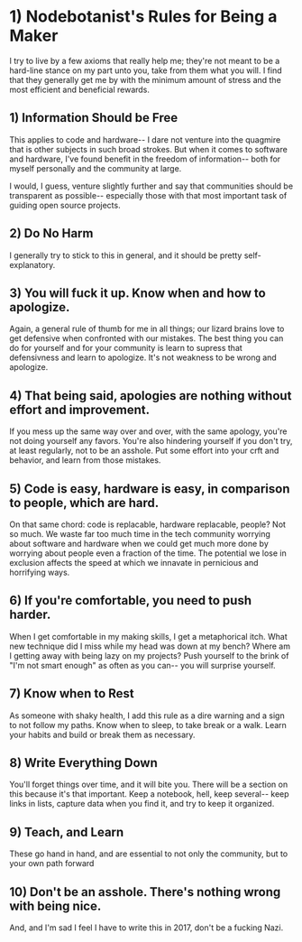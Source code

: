 # 1\) Nodebotanist's Rules for Being a Maker

I try to live by a few axioms that really help me; they're not meant to be a hard-line stance on my part unto you, take from them what you will. I find that they generally get me by with the minimum amount of stress and the most efficient and beneficial rewards.

## 1\) Information Should be Free

This applies to code and hardware-- I dare not venture into the quagmire that is other subjects in such broad strokes. But when it comes to software and hardware, I've found benefit in the freedom of information-- both for myself personally and the community at large.

I would, I guess, venture slightly further and say that communities should be transparent as possible-- especially those with that most important task of guiding open source projects.

## 2\) Do No Harm

I generally try to stick to this in general, and it should be pretty self-explanatory.

## 3\) You will fuck it up. Know when and how to apologize.

Again, a general rule of thumb for me in all things; our lizard brains love to get defensive when confronted with our mistakes. The best thing you can do for yourself and for your community is learn to supress that defensivness and learn to apologize. It's not weakness to be wrong and apologize.

## 4\) That being said, apologies are nothing without effort and improvement.

If you mess up the same way over and over, with the same apology, you're not doing yourself any favors. You're also hindering yourself if you don't try, at least regularly, not to be an asshole. Put some effort into your crft and behavior, and learn from those mistakes.

## 5\) Code is easy, hardware is easy, in comparison to people, which are hard.

On that same chord: code is replacable, hardware replacable, people? Not so much. We waste far too much time in the tech community worrying about software and hardware when we could get much more done by worrying about people even a fraction of the time. The potential we lose in exclusion affects the speed at which we innavate in pernicious and horrifying ways.

## 6\) If you're comfortable, you need to push harder.

When I get comfortable in my making skills, I get a metaphorical itch. What new technique did I miss while my head was down at my bench? Where am I getting away with being lazy on my projects? Push yourself to the brink of "I'm not smart enough" as often as you can-- you will surprise yourself.

## 7\) Know when to Rest

As someone with shaky health, I add this rule as a dire warning and a sign to not follow my paths. Know when to sleep, to take break or a walk. Learn your habits and build or break them as necessary.

## 8\) Write Everything Down

You'll forget things over time, and it will bite you. There will be a section on this because it's that important. Keep a notebook, hell, keep several-- keep links in lists, capture data when you find it, and try to keep it organized.

## 9\) Teach, and Learn

These go hand in hand, and are essential to not only the community, but to your own path forward

## 10\) Don't be an asshole. There's nothing wrong with being nice.

And, and I'm sad I feel I have to write this in 2017, don't be a fucking Nazi.

